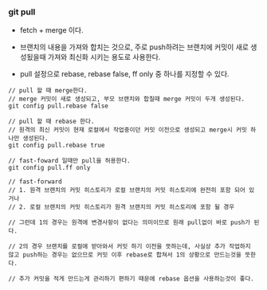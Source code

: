 ### git pull

* fetch + merge 이다.

* 브랜치의 내용을 가져와 합치는 것으로, 주로 push하려는 브랜치에 커밋이 새로 생성됬을때 가져와 최신화 시키는 용도로 사용한다.

* pull 설정으로 rebase, rebase false, ff only 중 하나를 지정할 수 있다.

```
// pull 할 때 merge한다.
// merge 커밋이 새로 생성되고, 부모 브랜치와 합칠때 merge 커밋이 두개 생성된다.
git config pull.rebase false

// pull 할 때 rebase 한다.
// 원격의 최신 커밋이 현재 로컬에서 작업중이던 커밋 이전으로 생성되고 merge시 커밋 하나만 생성된다.
git config pull.rebase true

// fast-foward 일때만 pull을 허용한다.
git config pull.ff only

// fast-forward
// 1. 원격 브랜치의 커밋 히스토리가 로컬 브랜치의 커밋 히스토리에 완전히 포함 되어 있거나 
// 2. 로컬 브랜치의 커밋 히스토리가 원격 브랜치의 커밋 히스토리에 포함 될 경우 

// 그런데 1의 경우는 원격에 변경사항이 없다는 의미이므로 원래 pull없이 바로 push가 된다.

// 2의 경우 브랜치를 로컬에 받아와서 커밋 하기 이전을 뜻하는데, 사실상 추가 작업하지 않고 push하는 경우는 없으므로 커밋 이후 rebase로 합쳐서 1의 상황으로 만드는것을 뜻한다.   

// 추가 커밋을 적게 만드는게 관리하기 편하기 때문에 rebase 옵션을 사용하는것이 좋다.
```
